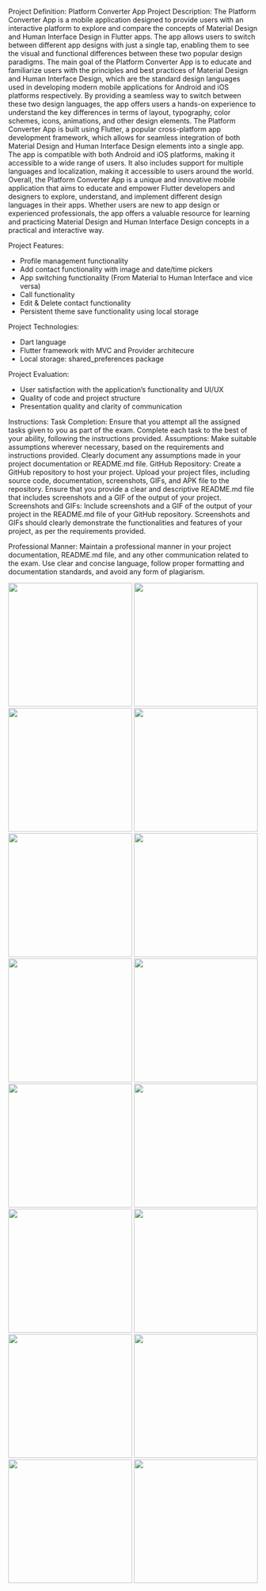 Project Definition: Platform Converter App
Project Description:
The Platform Converter App is a mobile application designed to provide users with an interactive
platform to explore and compare the concepts of Material Design and Human Interface Design in
Flutter apps. The app allows users to switch between different app designs with just a single tap,
enabling them to see the visual and functional differences between these two popular design
paradigms.
The main goal of the Platform Converter App is to educate and familiarize users with the
principles and best practices of Material Design and Human Interface Design, which are the
standard design languages used in developing modern mobile applications for Android and iOS
platforms respectively. By providing a seamless way to switch between these two design
languages, the app offers users a hands-on experience to understand the key differences in terms
of layout, typography, color schemes, icons, animations, and other design elements.
The Platform Converter App is built using Flutter, a popular cross-platform app development
framework, which allows for seamless integration of both Material Design and Human Interface
Design elements into a single app. The app is compatible with both Android and iOS platforms,
making it accessible to a wide range of users. It also includes support for multiple languages and
localization, making it accessible to users around the world.
Overall, the Platform Converter App is a unique and innovative mobile application that aims to
educate and empower Flutter developers and designers to explore, understand, and implement
different design languages in their apps. Whether users are new to app design or experienced
professionals, the app offers a valuable resource for learning and practicing Material Design and
Human Interface Design concepts in a practical and interactive way.

Project Features:
- Profile management functionality
- Add contact functionality with image and date/time pickers
- App switching functionality (From Material to Human Interface and vice versa)
- Call functionality
- Edit & Delete contact functionality
- Persistent theme save functionality using local storage

Project Technologies:
- Dart language
- Flutter framework with MVC and Provider architecure
- Local storage: shared_preferences package

Project Evaluation:
- User satisfaction with the application’s functionality and UI/UX
- Quality of code and project structure
- Presentation quality and clarity of communication

Instructions:
Task Completion: Ensure that you attempt all the assigned tasks given to you as part of the
exam. Complete each task to the best of your ability, following the instructions provided.
Assumptions: Make suitable assumptions wherever necessary, based on the requirements and
instructions provided. Clearly document any assumptions made in your project documentation or
README.md file.
GitHub Repository: Create a GitHub repository to host your project. Upload your project files,
including source code, documentation, screenshots, GIFs, and APK file to the repository. Ensure
that you provide a clear and descriptive README.md file that includes screenshots and a GIF of
the output of your project.
Screenshots and GIFs: Include screenshots and a GIF of the output of your project in the
README.md file of your GitHub repository. Screenshots and GIFs should clearly demonstrate
the functionalities and features of your project, as per the requirements provided.

Professional Manner: Maintain a professional manner in your project documentation,
README.md file, and any other communication related to the exam. Use clear and concise
language, follow proper formatting and documentation standards, and avoid any form of
plagiarism.

<img src="https://github.com/PDHirpara/plateform_conveter/assets/92213446/f9870044-8ec2-429f-b383-1093550a305b" width="250рх">
<img src="https://github.com/PDHirpara/plateform_conveter/assets/92213446/5f87c68c-72fd-4082-a003-5f386e7f9277" width="250рх">
<img src="https://github.com/PDHirpara/plateform_conveter/assets/92213446/f516a833-99de-49de-bd04-5eaa17dc7164" width="250рх">
<img src="https://github.com/PDHirpara/plateform_conveter/assets/92213446/4938b470-5f96-42c9-b1aa-7b68138913b8" width="250рх">
<img src="https://github.com/PDHirpara/plateform_conveter/assets/92213446/b1c40a79-cfb4-49d6-88de-fc17b2118635" width="250рх">
<img src="https://github.com/PDHirpara/plateform_conveter/assets/92213446/587c3db9-f86f-40e8-8428-7a1043787856" width="250рх">
<img src="https://github.com/PDHirpara/plateform_conveter/assets/92213446/9b198cdf-ec8b-44ba-a751-d39c2b849b03" width="250рх">
<img src="https://github.com/PDHirpara/plateform_conveter/assets/92213446/816e78e8-5b6c-403d-8c76-5f62c3119414" width="250рх">
<img src="https://github.com/PDHirpara/plateform_conveter/assets/92213446/5186643b-1315-4236-a45d-eaa244604d14" width="250рх">
<img src="https://github.com/PDHirpara/plateform_conveter/assets/92213446/6374aff3-0bc1-4caf-9a69-fb845408a073" width="250рх">
<img src="https://github.com/PDHirpara/plateform_conveter/assets/92213446/e090d3c9-daaf-4e81-b07b-223876bd957c" width="250рх">
<img src="https://github.com/PDHirpara/plateform_conveter/assets/92213446/c29f6ce9-84d9-468f-abdc-cc9adedc196d" width="250рх">
<img src="https://github.com/PDHirpara/plateform_conveter/assets/92213446/f17206f4-3590-444a-9d3c-03f4d813828e" width="250рх">
<img src="https://github.com/PDHirpara/plateform_conveter/assets/92213446/4cf31089-1cba-49d6-b0e3-e906508f5832" width="250рх">
<img src="https://github.com/PDHirpara/plateform_conveter/assets/92213446/902b37fe-ec28-4c9a-8341-330faf5d4a4c" width="250рх">
<img src="https://github.com/PDHirpara/plateform_conveter/assets/92213446/e3db763e-fe21-4b64-9f27-56d05be306b9" width="250рх">



